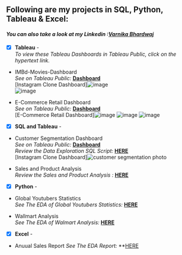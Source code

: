 ## Following are my projects in SQL, Python, Tableau & Excel: <br />
#### *You can also take a look at my Linkedin :[Varnika Bhardwaj](www.linkedin.com/in/varnika-bhardwaj07/)* <br />

- [x] **Tableau** -<br />
  *To view these Tableau Dashboards in Tableau Public, click on the hypertext link.*
- IMBd-Movies-Dashboard<br />
*See on Tableau Public:* **[Dashboard](https://public.tableau.com/views/IMBDmoviesdashboard/Dashboard1?:language=en-US&publish=yes&:sid=&:display_count=n&:origin=viz_share_link)**<br />
[Instagram Clone Dashboard]![image](https://github.com/varnika0709/Portfolio-Projects/assets/130127712/af0e9aa4-070d-45e6-8032-e9b64cb0cf45)<br />
![image](https://github.com/varnika0709/Portfolio-Projects/assets/130127712/f0832a32-224a-4660-b661-61e1056712ba)

- E-Commerce Retail Dashboard<br />
*See on Tableau Public:* **[Dashboard](https://public.tableau.com/views/E-CommerceRetail/Dashboard1?:language=en-US&publish=yes&:sid=&:display_count=n&:origin=viz_share_link)**<br />
  [E-Commerce Retail Dashboard]![image](https://github.com/varnika0709/Portfolio-Projects/assets/130127712/8ba75494-c681-4f3c-94af-ed9ffce3edfc)
  ![image](https://github.com/varnika0709/Portfolio-Projects/assets/130127712/6ad2194e-30c9-4692-b233-5ba91ff81a45)
  ![image](https://github.com/varnika0709/Portfolio-Projects/assets/130127712/ce83ea28-83b7-4c0e-8301-83a5bfc679da)

- [x] **SQL and Tableau** -
- Customer Segmentation Dashboard<br />
 *See on Tableau Public:* **[Dashboard](https://public.tableau.com/app/profile/varnika.bhardwaj6057/viz/CustomersegmentationDashboard_17088477484680/customersegmentationdashboard?publish=yes)**<br />
*Review the Data Exploration SQL Script:* **[HERE](https://github.com/varnika0709/Portfolio-Projects/blob/main/customer_segmentation.sql)**<br />
[Instagram Clone Dashboard]![customer segmentation photo](https://github.com/varnika0709/Portfolio-Projects/assets/130127712/21c2fdba-31d5-46a4-a806-c799aac71cf5)<br />

- Sales and Product Analysis<br />
*Review the Sales and Product Analysis :* **[HERE](https://github.com/varnika0709/Portfolio-Projects/blob/main/SQL%20case%20study%20ppt.pdf)**<br />

- [x] **Python** -
 - Global Youtubers Statistics<br />
   *See The EDA of Global Youtubers Statistics:* **[HERE](https://github.com/varnika0709/Portfolio-Projects/blob/main/global%20youtube%20statistics%20using%20python.ipynb)**<br />

 - Wallmart Analysis<br />
  *See The EDA of Walmart Analysis:* **[HERE](https://github.com/varnika0709/Portfolio-Projects/blob/main/walmart%20analysis%20using%20python.ipynb)**<br />

  - [x] **Excel** -
  - Anuual Sales Report
   *See The EDA Report:* **[HERE](https://github.com/varnika0709/Portfolio-Projects/blob/main/Sales%20store%20annual%20report.png)
